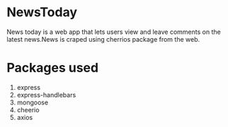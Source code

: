 # NewsToday
  News today is a web app that lets users view and leave comments on the latest news.News is craped using cherrios package from the web.
# Packages used
  1. express
  2. express-handlebars
  3. mongoose
  4. cheerio
  5. axios
  
 
